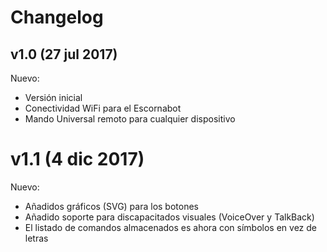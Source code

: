 
# Changelog

## v1.0 (27 jul 2017)

Nuevo:
- Versión inicial
- Conectividad WiFi para el Escornabot
- Mando Universal remoto para cualquier dispositivo


# v1.1 (4 dic 2017)

Nuevo:
- Añadidos gráficos (SVG) para los botones
- Añadido soporte para discapacitados visuales (VoiceOver y TalkBack)
- El listado de comandos almacenados es ahora con símbolos en vez de letras